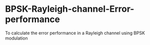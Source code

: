 # BPSK-Rayleigh-channel-Error-performance
To calculate the error performance in a Rayleigh channel using BPSK modulation
